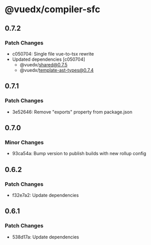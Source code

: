 # @vuedx/compiler-sfc

## 0.7.2

### Patch Changes

- c050704: Single file vue-to-tsx rewrite
- Updated dependencies [c050704]
  - @vuedx/shared@0.7.5
  - @vuedx/template-ast-types@0.7.4

## 0.7.1

### Patch Changes

- 3e52646: Remove "exports" property from package.json

## 0.7.0

### Minor Changes

- 93ca54a: Bump version to publish builds with new rollup config

## 0.6.2

### Patch Changes

- f32e7a2: Update dependencies

## 0.6.1

### Patch Changes

- 538d17a: Update dependencies
